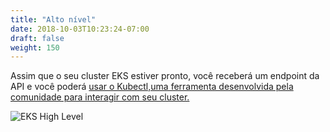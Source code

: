 ```yaml
---
title: "Alto nível"
date: 2018-10-03T10:23:24-07:00
draft: false
weight: 150
---
```



Assim que o seu cluster EKS estiver pronto, você receberá um endpoint da API e você poderá [usar o  Kubectl,uma  ferramenta desenvolvida pela comunidade para interagir com seu cluster.](https://kubernetes.io/docs/reference/kubectl/kubectl/)

![EKS High Level](/images/introduction/eks-high-level.svg)

